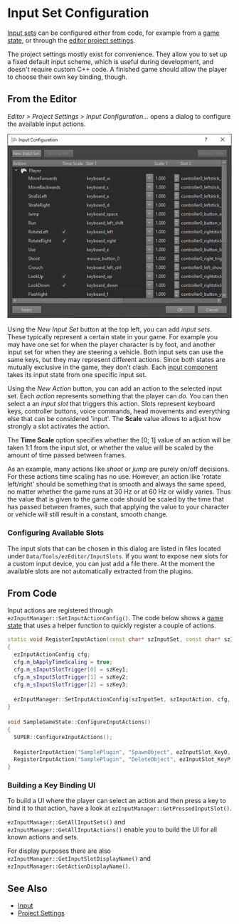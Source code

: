 # Input Set Configuration

[Input sets](input-overview.md) can be configured either from code, for example from a [game state](../runtime/application/game-state.md), or through the [editor project settings](../projects/project-settings.md).

The project settings mostly exist for convenience. They allow you to set up a fixed default input scheme, which is useful during development, and doesn't require custom C++ code. A finished game should allow the player to choose their own key binding, though.

## From the Editor

*Editor > Project Settings > Input Configuration...* opens a dialog to configure the available input actions.

![Input Configuration](../projects/media/editor-input-config.png)

Using the *New Input Set* button at the top left, you can add *input sets*. These typically represent a certain state in your game. For example you may have one set for when the player character is by foot, and another input set for when they are steering a vehicle. Both input sets can use the same keys, but they may represent different actions. Since both states are mutually exclusive in the game, they don't clash. Each [input component](input-component.md) takes its input state from one specific input set.

Using the *New Action* button, you can add an action to the selected input set. Each *action* represents something that the player can *do*. You can then select a an *input slot* that triggers this action. Slots represent keyboard keys, controller buttons, voice commands, head movements and everything else that can be considered 'input'. The **Scale** value allows to adjust how strongly a slot activates the action.

The **Time Scale** option specifies whether the [0; 1] value of an action will be taken 1:1 from the input slot, or whether the value will be scaled by the amount of time passed between frames.

As an example, many actions like *shoot* or *jump* are purely on/off decisions. For these actions time scaling has no use. However, an action like 'rotate left/right' should be something that is smooth and always the same speed, no matter whether the game runs at 30 Hz or at 60 Hz or wildly varies. Thus the value that is given to the game code should be scaled by the time that has passed between frames, such that applying the value to your character or vehicle will still result in a constant, smooth change.

### Configuring Available Slots

The input slots that can be chosen in this dialog are listed in files located under `Data/Tools/ezEditor/InputSlots`. If you want to expose new slots for a custom input device, you can just add a file there. At the moment the available slots are not automatically extracted from the plugins.

## From Code

Input actions are registered through `ezInputManager::SetInputActionConfig()`. The code below shows a [game state](../runtime/application/game-state.md) that uses a helper function to quickly register a couple of actions.

<!-- BEGIN-DOCS-CODE-SNIPPET: input-config -->
```cpp
static void RegisterInputAction(const char* szInputSet, const char* szInputAction, const char* szKey1, const char* szKey2 = nullptr, const char* szKey3 = nullptr)
{
  ezInputActionConfig cfg;
  cfg.m_bApplyTimeScaling = true;
  cfg.m_sInputSlotTrigger[0] = szKey1;
  cfg.m_sInputSlotTrigger[1] = szKey2;
  cfg.m_sInputSlotTrigger[2] = szKey3;

  ezInputManager::SetInputActionConfig(szInputSet, szInputAction, cfg, true);
}

void SampleGameState::ConfigureInputActions()
{
  SUPER::ConfigureInputActions();

  RegisterInputAction("SamplePlugin", "SpawnObject", ezInputSlot_KeyO, ezInputSlot_Controller0_ButtonA, ezInputSlot_MouseButton2);
  RegisterInputAction("SamplePlugin", "DeleteObject", ezInputSlot_KeyP, ezInputSlot_Controller0_ButtonB);
}
```
<!-- END-DOCS-CODE-SNIPPET -->

### Building a Key Binding UI

To build a UI where the player can select an action and then press a key to bind it to that action, have a look at `ezInputManager::GetPressedInputSlot()`.

`ezInputManager::GetAllInputSets()` and `ezInputManager::GetAllInputActions()` enable you to build the UI for all known actions and sets.

For display purposes there are also `ezInputManager::GetInputSlotDisplayName()` and `ezInputManager::GetActionDisplayName()`.

## See Also


* [Input](input-overview.md)
* [Project Settings](../projects/project-settings.md)
